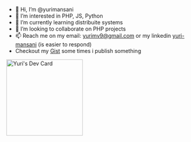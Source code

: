 - 👋 Hi, I’m @yurimansani
- 👀 I’m interested in PHP, JS, Python
- 🌱 I’m currently learning distribuite systems
- 💞️ I’m looking to collaborate on PHP projects
- 📫 Reach me on my email: yurimv9@gmail.com or my linkedin [yuri-mansani](https://www.linkedin.com/in/yuri-mansani/) (is easier to respond)
- Checkout my [Gist](https://gist.github.com/yurimansani) some times i publish something

  
<a href="https://app.daily.dev/lordofcode"><img src="https://api.daily.dev/devcards/8b4b465154bb40239bc4036f5b3eb94a.png?r=vfm" width="200" alt="Yuri's Dev Card"/></a>
